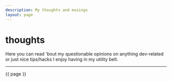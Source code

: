 ```yaml
---
description: My thoughts and musings
layout: page
---
```


# thoughts

Here you can read 'bout my questionable opinions on
anything dev-related or just nice tips/hacks I enjoy having in my utility belt.

<hr>

{{ page }}

<posts-list :posts="posts"/>

<script>
import PostsList from '@/components/Posts'

export const data {
  injectAllPosts: true
}

export default {
  props: ['page'],
  components: { PostsList }
  computed: {
    posts () {
      return (this.page || {}).posts
    }
  }
}
</script>
